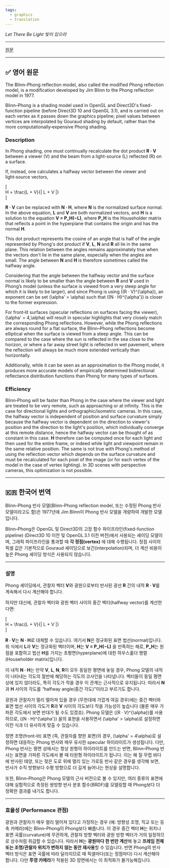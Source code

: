 ```yaml
---
tags:
  - graphics
  - translation
---
```


_Let There Be Light_
_빛이 있으라_

---

[원문](https://en.wikipedia.org/wiki/Blinn%E2%80%93Phong_reflection_model)

---

## ✅ 영어 원문

The Blinn–Phong reflection model, also called the modified Phong reflection model, is a modification developed by Jim Blinn to the Phong reflection model in 1977.

Blinn–Phong is a shading model used in OpenGL and Direct3D's fixed-function pipeline (before Direct3D 10 and OpenGL 3.1), and is carried out on each vertex as it passes down the graphics pipeline; pixel values between vertices are interpolated by Gouraud shading by default, rather than the more computationally‑expensive Phong shading.

### Description

In Phong shading, one must continually recalculate the dot product **R · V** between a viewer (V) and the beam from a light-source (L) reflected (R) on a surface.

If, instead, one calculates a halfway vector between the viewer and light‑source vectors,

[  
H = \frac{L + V}{| L + V |}  
]

**R · V** can be replaced with **N · H**, where **N** is the normalized surface normal. In the above equation, **L** and **V** are both normalized vectors, and **H** is a solution to the equation **V = P_H(−L)**, where **P_H** is the Householder matrix that reflects a point in the hyperplane that contains the origin and has the normal **H**.

This dot product represents the cosine of an angle that is half of the angle represented by Phong's dot product if **V**, **L**, **N** and **R** all lie in the same plane. This relation between the angles remains approximately true when the vectors don't lie in the same plane, especially when the angles are small. The angle between **N** and **H** is therefore sometimes called the halfway angle.

Considering that the angle between the halfway vector and the surface normal is likely to be smaller than the angle between **R** and **V** used in Phong’s model (unless the surface is viewed from a very steep angle for which it is likely to be larger), and since Phong is using ((R · V)^{\alpha}), an exponent can be set (\alpha' > \alpha) such that ((N · H)^{\alpha'}) is closer to the former expression.

For front‑lit surfaces (specular reflections on surfaces facing the viewer), (\alpha' = 4,\alpha) will result in specular highlights that very closely match the corresponding Phong reflections. However, while the Phong reflections are always round for a flat surface, the Blinn–Phong reflections become elliptical when the surface is viewed from a steep angle. This can be compared to the case where the sun is reflected in the sea close to the horizon, or where a far away street light is reflected in wet pavement, where the reflection will always be much more extended vertically than horizontally.

Additionally, while it can be seen as an approximation to the Phong model, it produces more accurate models of empirically determined bidirectional reflectance distribution functions than Phong for many types of surfaces.

### Efficiency

Blinn‑Phong will be faster than Phong in the case where the viewer and light are treated to be very remote, such as approaching or at infinity. This is the case for directional lights and orthographic/isometric cameras. In this case, the halfway vector is independent of position and surface curvature simply because the halfway vector is dependent on the direction to viewer's position and the direction to the light's position, which individually converge at this remote distance, hence the halfway vector can be thought of as constant in this case. **H** therefore can be computed once for each light and then used for the entire frame, or indeed while light and viewpoint remain in the same relative position. The same is not true with Phong's method of using the reflection vector which depends on the surface curvature and must be recalculated for each pixel of the image (or for each vertex of the model in the case of vertex lighting). In 3D scenes with perspective cameras, this optimization is not possible.

---

## 🇰🇷 한국어 번역

Blinn–Phong 반사 모델(Blinn–Phong reflection model, 또는 수정된 Phong 반사 모델이라고도 함)은 1977년에 Jim Blinn이 Phong 반사 모델을 개량하여 개발한 모델입니다.

Blinn–Phong은 OpenGL 및 Direct3D의 고정 함수 파이프라인(fixed-function pipeline) (Direct3D 10 이전 및 OpenGL 3.1 이전 버전)에서 사용되는 셰이딩 모델이며, 그래픽 파이프라인을 통과할 때 **각 정점(vertex)** 에 대해 수행됩니다. 정점 사이의 픽셀 값은 기본적으로 Gouraud 셰이딩으로 보간(interpolation)되며, 더 계산 비용이 높은 Phong 셰이딩 방식은 사용되지 않습니다.

---

### 설명

Phong 셰이딩에서, 관찰자 벡터 **V**와 광원으로부터 반사된 광선 **R** 간의 내적 **R · V**를 계속해서 다시 계산해야 합니다.

하지만 대신에, 관찰자 벡터와 광원 벡터 사이의 중간 벡터(halfway vector)를 계산한다면:

[  
H = \frac{L + V}{| L + V |}  
]

**R · V**는 **N · H**로 대체할 수 있습니다. 여기서 **N**은 정규화된 표면 법선(normal)입니다. 위 식에서 **L**과 **V**는 정규화된 벡터이며, **H**는 **V = P_H(−L)** 을 만족하는 해로, **P_H**는 원점을 포함하고 법선 **H**를 가지는 초평면(hyperplane)에 대한 하우스홀더 행렬(Householder matrix)입니다.

이 내적 **N · H**는 만약 **V**, **L**, **N**, **R**이 모두 동일한 평면에 놓일 경우, Phong 모델의 내적이 나타내는 각도의 절반에 해당하는 각도의 코사인을 나타냅니다. 벡터들이 동일 평면상에 있지 않더라도, 특히 각도가 작을 경우 이 관계는 근사적으로 유지됩니다. 따라서 **N**과 **H** 사이의 각도를 “halfway angle(중간 각도)”이라고 부르기도 합니다.

광원과 관찰자가 멀리 떨어져 있을 경우 (무한대에 가깝게 여길 경우)에는 중간 벡터와 표면 법선 사이의 각도가 **R**과 **V** 사이의 각도보다 작을 가능성이 높습니다 (물론 매우 가파른 각도에서 보면 반대가 될 수도 있겠죠). Phong 모델은 ((R · V)^{\alpha})를 사용하므로, ((N · H)^{\alpha'}) 꼴의 표현을 사용하면서 (\alpha' > \alpha)로 설정하면 이전 식과 더 유사하게 맞출 수 있습니다.

정면 조명(front-lit) 표면 (즉, 관찰자를 향한 표면)의 경우, (\alpha' = 4\alpha)로 설정하면 대응하는 Phong 반사와 매우 유사한 specular 하이라이트가 생성됩니다. 다만, Phong 반사는 평면 상에서는 항상 원형의 하이라이트를 만드는 반면, Blinn–Phong 반사는 표면을 가파른 각도에서 볼 때 타원형 하이라이트가 됩니다. 이는 해 질 무렵 바다에 반사된 태양, 또는 젖은 도로 위에 멀리 있는 가로등 반사 같은 경우를 생각해 보면, 반사가 수직 방향보다 수평 방향으로 더 길게 늘어나는 현상을 설명합니다.

또한, Blinn–Phong은 Phong 모델의 근사 버전으로 볼 수 있지만, 여러 종류의 표면에 대해 실험적으로 측정된 쌍방향 반사 분포 함수(BRDF)를 모델링할 때 Phong보다 더 정확한 결과를 내기도 합니다.

---

### 효율성 (Performance 관점)

광원과 관찰자가 매우 멀리 떨어져 있다고 가정하는 경우 (예: 방향성 조명, 직교 또는 등축 카메라)에는 Blinn–Phong이 Phong보다 빠릅니다. 이 경우 중간 벡터 **H**는 위치나 표면 곡률(curvature)에 무관하게, 관찰자 방향 벡터와 광원 방향 벡터가 거의 일정하므로 상수처럼 취급할 수 있습니다. 따라서 **H**는 **광원마다 한 번만 계산**해 놓고 **프레임 전체 또는 조명/관찰자 위치가 변하지 않는 동안 재사용**할 수 있습니다. 반면 Phong의 반사 벡터 방식은 표면 곡률에 따라 달라지므로 매 픽셀마다(또는 정점마다) 다시 계산해야 합니다. 다만 **투영 카메라**가 적용된 3D 장면에서는 이 최적화가 불가능해집니다.
